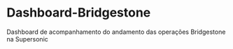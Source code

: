# Dashboard-Bridgestone
 Dashboard de acompanhamento do andamento das operações Bridgestone na Supersonic
